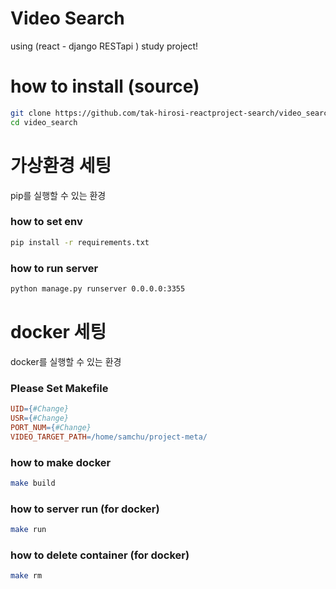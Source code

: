 
# Video Search
using (react - django RESTapi ) study project!


# how to install (source)
```bash
git clone https://github.com/tak-hirosi-reactproject-search/video_search.git
cd video_search
```

# 가상환경 세팅
pip를 실행할 수 있는 환경

### how to set env
```bash
pip install -r requirements.txt
```

### how to run server
```bash
python manage.py runserver 0.0.0.0:3355
```

# docker 세팅
docker를 실행할 수 있는 환경


### Please Set Makefile
```Makefile
UID={#Change}
USR={#Change}
PORT_NUM={#Change}
VIDEO_TARGET_PATH=/home/samchu/project-meta/
```

### how to make docker
```bash
make build
```

### how to server run (for docker)
```bash
make run
```

### how to delete container (for docker)
```bash
make rm
```
